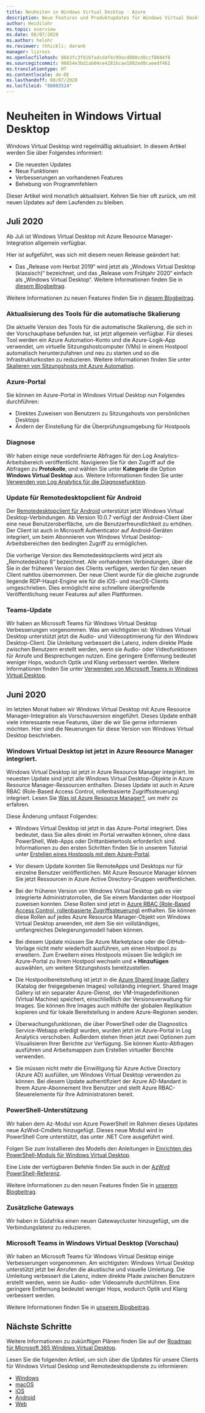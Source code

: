 ```yaml
---
title: Neuheiten in Windows Virtual Desktop - Azure
description: Neue Features und Produktupdates für Windows Virtual Desktop.
author: Heidilohr
ms.topic: overview
ms.date: 08/07/2020
ms.author: helohr
ms.reviewer: thhickli; darank
manager: lizross
ms.openlocfilehash: 8663fc3f016fadcd4f4c99acd800cd0ccf8844f8
ms.sourcegitcommit: 98854e3bd1ab04ce42816cae1892ed0caeedf461
ms.translationtype: HT
ms.contentlocale: de-DE
ms.lasthandoff: 08/07/2020
ms.locfileid: "88003524"
---
```

# <a name="whats-new-in-windows-virtual-desktop"></a>Neuheiten in Windows Virtual Desktop

Windows Virtual Desktop wird regelmäßig aktualisiert. In diesem Artikel werden Sie über Folgendes informiert:

- Die neuesten Updates
- Neue Funktionen
- Verbesserungen an vorhandenen Features
- Behebung von Programmfehlern

Dieser Artikel wird monatlich aktualisiert. Kehren Sie hier oft zurück, um mit neuen Updates auf dem Laufenden zu bleiben.

## <a name="july-2020"></a>Juli 2020  

Ab Juli ist Windows Virtual Desktop mit Azure Resource Manager-Integration allgemein verfügbar.

Hier ist aufgeführt, was sich mit diesem neuen Release geändert hat: 

- Das „Release vom Herbst 2019“ wird jetzt als „Windows Virtual Desktop (klassisch)“ bezeichnet, und das „Release vom Frühjahr 2020“ einfach als „Windows Virtual Desktop“. Weitere Informationen finden Sie in [diesem Blogbeitrag](https://azure.microsoft.com/blog/new-windows-virtual-desktop-capabilities-now-generally-available/). 

Weitere Informationen zu neuen Features finden Sie in [diesem Blogbeitrag](https://techcommunity.microsoft.com/t5/itops-talk-blog/windows-virtual-desktop-spring-update-enters-public-preview/ba-p/1340245). 

### <a name="autoscaling-tool-update"></a>Aktualisierung des Tools für die automatische Skalierung

Die aktuelle Version des Tools für die automatische Skalierung, die sich in der Vorschauphase befunden hat, ist jetzt allgemein verfügbar. Für dieses Tool werden ein Azure Automation-Konto und die Azure-Logik-App verwendet, um virtuelle Sitzungshostcomputer (VMs) in einem Hostpool automatisch herunterzufahren und neu zu starten und so die Infrastrukturkosten zu reduzieren. Weitere Informationen finden Sie unter [Skalieren von Sitzungshosts mit Azure Automation](set-up-scaling-script.md).

### <a name="azure-portal"></a>Azure-Portal

Sie können im Azure-Portal in Windows Virtual Desktop nun Folgendes durchführen: 

- Direktes Zuweisen von Benutzern zu Sitzungshosts von persönlichen Desktops  
- Ändern der Einstellung für die Überprüfungsumgebung für Hostpools 

### <a name="diagnostics"></a>Diagnose

Wir haben einige neue vordefinierte Abfragen für den Log Analytics-Arbeitsbereich veröffentlicht. Navigieren Sie für den Zugriff auf die Abfragen zu **Protokolle**, und wählen Sie unter **Kategorie** die Option **Windows Virtual Desktop** aus. Weitere Informationen finden Sie unter [Verwenden von Log Analytics für die Diagnosefunktion](diagnostics-log-analytics.md).

### <a name="update-for-remote-desktop-client-for-android"></a>Update für Remotedesktopclient für Android

Der [Remotedesktopclient für Android](https://play.google.com/store/apps/details?id=com.microsoft.rdc.androidx) unterstützt jetzt Windows Virtual Desktop-Verbindungen. Ab Version 10.0.7 verfügt der Android-Client über eine neue Benutzeroberfläche, um die Benutzerfreundlichkeit zu erhöhen. Der Client ist auch in Microsoft Authenticator auf Android-Geräten integriert, um beim Abonnieren von Windows Virtual Desktop-Arbeitsbereichen den bedingten Zugriff zu ermöglichen.  

Die vorherige Version des Remotedesktopclients wird jetzt als „Remotedesktop 8“ bezeichnet. Alle vorhandenen Verbindungen, über die Sie in der früheren Version des Clients verfügen, werden für den neuen Client nahtlos übernommen. Der neue Client wurde für die gleiche zugrunde liegende RDP-Haupt-Engine wie für die iOS- und macOS-Clients umgeschrieben. Dies ermöglicht eine schnellere übergreifende Veröffentlichung neuer Features auf allen Plattformen. 

### <a name="teams-update"></a>Teams-Update

Wir haben an Microsoft Teams für Windows Virtual Desktop Verbesserungen vorgenommen. Was am wichtigsten ist: Windows Virtual Desktop unterstützt jetzt die Audio- und Videooptimierung für den Windows Desktop-Client. Die Umleitung verbessert die Latenz, indem direkte Pfade zwischen Benutzern erstellt werden, wenn sie Audio- oder Videofunktionen für Anrufe und Besprechungen nutzen. Eine geringere Entfernung bedeutet weniger Hops, wodurch Optik und Klang verbessert werden. Weitere Informationen finden Sie unter [Verwenden von Microsoft Teams in Windows Virtual Desktop](teams-on-wvd.md).

## <a name="june-2020"></a>Juni 2020

Im letzten Monat haben wir Windows Virtual Desktop mit Azure Resource Manager-Integration als Vorschauversion eingeführt. Dieses Update enthält viele interessante neue Features, über die wir Sie gerne informieren möchten. Hier sind die Neuerungen für diese Version von Windows Virtual Desktop beschrieben.

### <a name="windows-virtual-desktop-is-now-integrated-with-azure-resource-manager"></a>Windows Virtual Desktop ist jetzt in Azure Resource Manager integriert.

Windows Virtual Desktop ist jetzt in Azure Resource Manager integriert. Im neuesten Update sind jetzt alle Windows Virtual Desktop-Objekte in Azure Resource Manager-Ressourcen enthalten. Dieses Update ist auch in Azure RBAC (Role-Based Access Control, rollenbasierte Zugriffssteuerung) integriert. Lesen Sie [Was ist Azure Resource Manager?](../azure-resource-manager/management/overview.md), um mehr zu erfahren.

Diese Änderung umfasst Folgendes:

- Windows Virtual Desktop ist jetzt in das Azure-Portal integriert. Dies bedeutet, dass Sie alles direkt im Portal verwalten können, ohne dass PowerShell, Web-Apps oder Drittanbietertools erforderlich sind. Informationen zu den ersten Schritten finden Sie in unserem Tutorial unter [Erstellen eines Hostpools mit dem Azure-Portal](create-host-pools-azure-marketplace.md).

- Vor diesem Update konnten Sie RemoteApps und Desktops nur für einzelne Benutzer veröffentlichen. Mit Azure Resource Manager können Sie jetzt Ressourcen in Azure Active Directory-Gruppen veröffentlichen.

- Bei der früheren Version von Windows Virtual Desktop gab es vier integrierte Administratorrollen, die Sie einem Mandanten oder Hostpool zuweisen konnten. Diese Rollen sind jetzt in [Azure RBAC (Role-Based Access Control, rollenbasierte Zugriffssteuerung)](../role-based-access-control/overview.md) enthalten. Sie können diese Rollen auf jedes Azure Resource Manager-Objekt von Windows Virtual Desktop anwenden, mit dem Sie ein vollständiges, umfangreiches Delegierungsmodell haben können.

- Bei diesem Update müssen Sie Azure Marketplace oder die GitHub-Vorlage nicht mehr wiederholt ausführen, um einen Hostpool zu erweitern. Zum Erweitern eines Hostpools müssen Sie lediglich im Azure-Portal zu Ihrem Hostpool wechseln und **+ Hinzufügen** auswählen, um weitere Sitzungshosts bereitzustellen.

- Die Hostpoolbereitstellung ist jetzt in die [Azure Shared Image Gallery](../virtual-machines/windows/shared-image-galleries.md) (Katalog der freigegebenen Images) vollständig integriert. Shared Image Gallery ist ein separater Azure-Dienst, der VM-Imagedefinitionen (Virtual Machine) speichert, einschließlich der Versionsverwaltung für Images. Sie können Ihre Images auch mithilfe der globalen Replikation kopieren und für lokale Bereitstellung in andere Azure-Regionen senden.

- Überwachungsfunktionen, die über PowerShell oder die Diagnostics Service-Webapp erledigt wurden, wurden jetzt im Azure-Portal in Log Analytics verschoben. Außerdem stehen Ihnen jetzt zwei Optionen zum Visualisieren Ihrer Berichte zur Verfügung. Sie können Kusto-Abfragen ausführen und Arbeitsmappen zum Erstellen virtueller Berichte verwenden.

- Sie müssen nicht mehr die Einwilligung für Azure Active Directory (Azure AD) ausfüllen, um Windows Virtual Desktop verwenden zu können. Bei diesem Update authentifiziert der Azure AD-Mandant in Ihrem Azure-Abonnement Ihre Benutzer und stellt Azure RBAC-Steuerelemente für Ihre Administratoren bereit.


### <a name="powershell-support"></a>PowerShell-Unterstützung

Wir haben dem Az-Modul von Azure PowerShell im Rahmen dieses Updates neue AzWvd-Cmdlets hinzugefügt. Dieses neue Modul wird in PowerShell Core unterstützt, das unter .NET Core ausgeführt wird.

Folgen Sie zum Installieren des Modells den Anleitungen in [Einrichten des PowerShell-Moduls für Windows Virtual Desktop](powershell-module.md).

Eine Liste der verfügbaren Befehle finden Sie auch in der [AzWvd PowerShell-Referenz](/powershell/module/az.desktopvirtualization/?view=azps-4.2.0#desktopvirtualization).

Weitere Informationen zu den neuen Features finden Sie in [unserem Blogbeitrag](https://techcommunity.microsoft.com/t5/itops-talk-blog/windows-virtual-desktop-spring-update-enters-public-preview/ba-p/1340245).

### <a name="additional-gateways"></a>Zusätzliche Gateways

Wir haben in Südafrika einen neuen Gatewaycluster hinzugefügt, um die Verbindungslatenz zu reduzieren.

### <a name="microsoft-teams-on-windows-virtual-desktop-preview"></a>Microsoft Teams in Windows Virtual Desktop (Vorschau)

Wir haben an Microsoft Teams für Windows Virtual Desktop einige Verbesserungen vorgenommen. Am wichtigsten: Windows Virtual Desktop unterstützt jetzt bei Anrufen die akustische und visuelle Umleitung. Die Umleitung verbessert die Latenz, indem direkte Pfade zwischen Benutzern erstellt werden, wenn sie Audio- oder Videoanrufe durchführen. Eine geringere Entfernung bedeutet weniger Hops, wodurch Optik und Klang verbessert werden.

Weitere Informationen finden Sie in [unserem Blogbeitrag](https://azure.microsoft.com/updates/windows-virtual-desktop-media-optimization-for-microsoft-teams-is-now-available-in-public-preview/).

## <a name="next-steps"></a>Nächste Schritte

Weitere Informationen zu zukünftigen Plänen finden Sie auf der [Roadmap für Microsoft 365 Windows Virtual Desktop](https://www.microsoft.com/microsoft-365/roadmap?filters=Windows%20Virtual%20Desktop).

Lesen Sie die folgenden Artikel, um sich über die Updates für unsere Clients für Windows Virtual Desktop und Remotedesktopdienste zu informieren:

- [Windows](/windows-server/remote/remote-desktop-services/clients/windowsdesktop-whatsnew)
- [macOS](/windows-server/remote/remote-desktop-services/clients/mac-whatsnew)
- [iOS](/windows-server/remote/remote-desktop-services/clients/ios-whatsnew)
- [Android](/windows-server/remote/remote-desktop-services/clients/android-whatsnew)
- [Web](/windows-server/remote/remote-desktop-services/clients/web-client-whatsnew)
